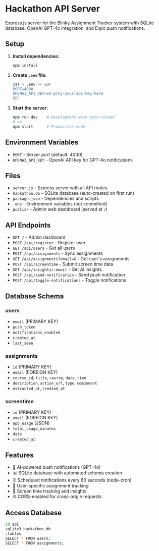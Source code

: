 # Hackathon API Server

Express.js server for the Blinky Assignment Tracker system with SQLite database, OpenAI GPT-4o integration, and Expo push notifications.

## Setup

1. **Install dependencies:**

   ```bash
   npm install
   ```

2. **Create `.env` file:**

   ```bash
   cat > .env << EOF
   PORT=4000
   OPENAI_API_KEY=sk-proj-your-api-key-here
   EOF
   ```

3. **Start the server:**
   ```bash
   npm run dev    # Development with auto-reload
   # or
   npm start      # Production mode
   ```

## Environment Variables

- `PORT` - Server port (default: 4000)
- `OPENAI_API_KEY` - OpenAI API key for GPT-4o notifications

## Files

- `server.js` - Express server with all API routes
- `hackathon.db` - SQLite database (auto-created on first run)
- `package.json` - Dependencies and scripts
- `.env` - Environment variables (not committed)
- `public/` - Admin web dashboard (served at `/`)

## API Endpoints

- `GET /` - Admin dashboard
- `POST /api/register` - Register user
- `GET /api/users` - Get all users
- `POST /api/assignments` - Sync assignments
- `GET /api/assignments?email=X` - Get user's assignments
- `POST /api/screentime` - Submit screen time data
- `GET /api/insights/:email` - Get AI insights
- `POST /api/send-notification` - Send push notification
- `POST /api/toggle-notifications` - Toggle notifications

## Database Schema

### users

- `email` (PRIMARY KEY)
- `push_token`
- `notifications_enabled`
- `created_at`
- `last_seen`

### assignments

- `id` (PRIMARY KEY)
- `email` (FOREIGN KEY)
- `course_id`, `title`, `course`, `date`, `time`
- `description`, `action_url`, `type`, `component`
- `extracted_at`, `created_at`

### screentime

- `id` (PRIMARY KEY)
- `email` (FOREIGN KEY)
- `app_usage` (JSON)
- `total_usage_minutes`
- `date`
- `created_at`

## Features

- 🔔 AI-powered push notifications (GPT-4o)
- 📊 SQLite database with automated schema creation
- ⏰ Scheduled notifications every 60 seconds (node-cron)
- 🎯 User-specific assignment tracking
- 📱 Screen time tracking and insights
- 🌐 CORS-enabled for cross-origin requests

## Access Database

```bash
cd api
sqlite3 hackathon.db
.tables
SELECT * FROM users;
SELECT * FROM assignments;
```
